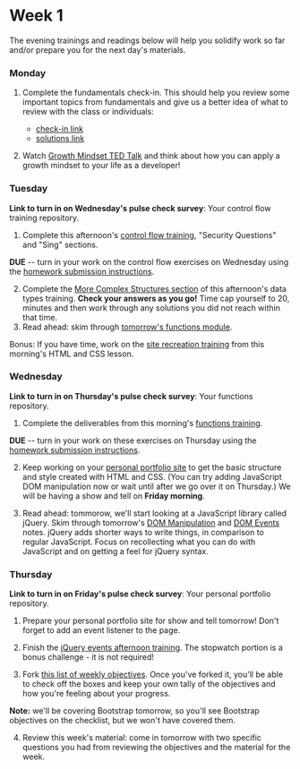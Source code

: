 # Week 1

The evening trainings and readings below will help you solidify work so far and/or prepare you for the next day's materials.

### Monday

1. Complete the fundamentals check-in. This should help you review some important topics from fundamentals and give us a better idea of what to review with the class or individuals:
   - [check-in link](https://docs.google.com/document/d/17TX-ZWr86cUe7HQwq--tLtINUkbC9ErLia57UsICPIw/edit?usp=sharing)
   - [solutions link](
https://docs.google.com/document/d/1Qy9zcYYXzFIsJe-guwe_44GbK_1Q_SolTuFbHvH95Ns/edit?usp=sharing
)

1. Watch [Growth Mindset TED Talk](https://www.youtube.com/watch?v=pN34FNbOKXc) and think about how you can apply a growth mindset to your life as a developer!



### Tuesday
**Link to turn in on Wednesday's pulse check survey**: Your control flow training repository.

1. Complete this afternoon's [control flow training](https://github.com/sf-wdi-34/js-control-flow-training/), "Security Questions" and "Sing" sections.  

  **DUE** -- turn in your work on the control flow exercises on Wednesday using the [homework submission instructions](https://github.com/sf-wdi-34/schedule/blob/master/how-to/submit-hw.md).

2. Complete the [More Complex Structures section](https://github.com/sf-wdi-34/js-data-types-training#more-complex-structures) of this afternoon's data types training. **Check your answers as you go!** Time cap yourself to 20, minutes and then work through any solutions you did not reach within that time.
2. Read ahead: skim through [tomorrow's functions module](https://github.com/sf-wdi-34/js-functions).

Bonus: If you have time, work on the [site recreation training](https://github.com/sf-wdi-34/site-recreation) from this morning's HTML and CSS lesson.



### Wednesday
**Link to turn in on Thursday's pulse check survey**: Your functions repository.

1. Complete the deliverables from this morning's [functions training](https://github.com/sf-wdi-34/functions-training).  

  **DUE** -- turn in your work on these exercises on Thursday using the [homework submission instructions](https://github.com/sf-wdi-34/schedule/blob/master/how-to/submit-hw.md).

2. Keep working on your [personal portfolio site](https://github.com/sf-wdi-34/personal-portfolio#deliverables) to get the basic structure and style created with HTML and CSS. (You can try adding JavaScript DOM manipulation now or wait until after we go over it on Thursday.) We will be having a show and tell on **Friday morning**.

2. Read ahead: tommorow, we'll start looking at a JavaScript library called jQuery.  Skim through tomorrow's [DOM Manipulation](https://github.com/sf-wdi-34/dom-manipulation) and [DOM Events](https://github.com/sf-wdi-34/dom-events-jquery) notes. jQuery adds shorter ways to write things, in comparison to regular JavaScript. Focus on recollecting what you can do with JavaScript and on getting a feel for jQuery syntax.


### Thursday
**Link to turn in on Friday's pulse check survey**: Your personal portfolio repository.

1. Prepare your personal portfolio site for show and tell tomorrow! Don't forget to add an event listener to the page.

2. Finish the [jQuery events afternoon training](https://github.com/sf-wdi-34/jquery-events-training). The stopwatch portion is a bonus challenge - it is not required!

3. Fork [this list of weekly objectives](https://gist.github.com/cofauver/de116e2e030004fdf17ef3f8a43952b3). Once you've forked it, you'll be able to check off the boxes and keep your own tally of the objectives and how you're feeling about your progress.

  **Note:** we'll be covering Bootstrap tomorrow, so you'll see Bootstrap objectives on the checklist, but we won't have covered them.

4. Review this week's material: come in tomorrow with two specific questions you had from reviewing the objectives and the material for the week.


<!--

### Weekend
Link to turn in on tomorrow's pulse check survey:

-->
